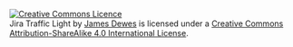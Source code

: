 <html>
<body>
  <p><a rel="license" href="http://creativecommons.org/licenses/by-sa/4.0/"><img alt="Creative Commons Licence" style="border-width:0" src="https://i.creativecommons.org/l/by-sa/4.0/88x31.png" /></a><br /><span xmlns:dct="http://purl.org/dc/terms/" property="dct:title">Jira Traffic Light</span> by <a xmlns:cc="http://creativecommons.org/ns#" href="https://github.com/james-dewes/jira-traffic-light" property="cc:attributionName" rel="cc:attributionURL">James Dewes</a> is licensed under a <a rel="license" href="http://creativecommons.org/licenses/by-sa/4.0/">Creative Commons Attribution-ShareAlike 4.0 International License</a>.<p>
</body>
</html>
